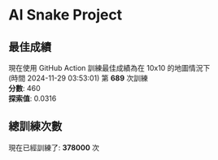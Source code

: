 
# AI Snake Project

## **最佳成績**
現在使用 GitHub Action 訓練最佳成績為在 10x10 的地圖情況下  
(時間 2024-11-29 03:53:01) 第 **689** 次訓練  
**分數**: 460  
**探索值**: 0.0316

## 總訓練次數
現在已經訓練了: **378000** 次
